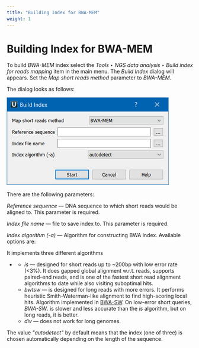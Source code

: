 ```yaml
---
title: "Building Index for BWA-MEM"
weight: 1
---
```



# Building Index for BWA-MEM

To build _BWA-MEM_ index select the _Tools ‣ NGS data analysis ‣ Build index for reads mapping_ item in the main menu. The _Build Index_ dialog will appears. Set the _Map short reads method_ parameter to _BWA-MEM_.

The dialog looks as follows:


![](/images/65930886/88080414.png)

There are the following parameters:

_Reference sequence_ — DNA sequence to which short reads would be aligned to. This parameter is required.

_Index file name_ — file to save index to. This parameter is required.

_Index algorithm (-a)_ — Algorithm for constructing BWA index. Available options are:

It implements three different algorithms

*   *   _is_ — designed for short reads up to ~200bp with low error rate (<3%). It does gapped global alignment w.r.t. reads, supports paired-end reads, and is one of the fastest short read alignment algorithms to date while also visiting suboptimal hits.
    *   _bwtsw_ — is designed for long reads with more errors. It performs heuristic Smith-Waterman-like alignment to find high-scoring local hits. Algorithm implemented in [BWA-SW](http://seqanswers.com/wiki/BWA-SW). On low-error short queries, _BWA-SW_. is slower and less accurate than the _is_ algorithm, but on long reads, it is better.
    *   _div_ — does not work for long genomes.

The value _"autodetect"_ by default means that the index (one of three) is chosen automatically depending on the length of the sequence.
